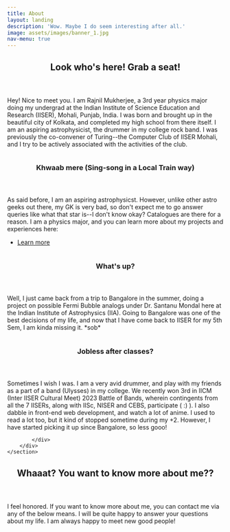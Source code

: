 ```yaml
---
title: About
layout: landing
description: 'Wow. Maybe I do seem interesting after all.'
image: assets/images/banner_1.jpg
nav-menu: true
---
```


<!-- Main -->
<div id="main">

<!-- One -->
<section id="one">
	<div class="inner">
		<header class="major">
			<h2>Look who's here! Grab a seat!</h2>
		</header>
		<p>Hey! Nice to meet you. I am Rajnil Mukherjee, a 3rd year physics major doing my undergrad at the Indian Institute of Science Education and Research (IISER), Mohali, Punjab, India. I was born and brought up in the beautiful city of Kolkata, and completed my high school from there itself. I am an aspiring astrophysicist, the drummer in my college rock band. I was previously the co-convener of Turing--the Computer Club of IISER Mohali, and I try to be actively associated with the activities of the club. </p>
	</div>
</section>

<!-- Two -->
<section id="two" class="spotlights">
	<section>
		<a href="#" class="image">
			<img src="{% link assets/images/about_5.jpg %}" alt="" data-position="center center" />
		</a>
		<div class="content">
			<div class="inner">
				<header class="major">
					<h3>Khwaab mere (Sing-song in a Local Train way)</h3>
				</header>
				<p>As said before, I am an aspiring astrophysicst. However, unlike other astro geeks out there, my GK is very bad, so don't expect me to go answer queries like what that star is--I don't know okay? Catalogues are there for a reason. I am a physics major, and you can learn more about my projects and experiences here:</p>
				<ul class="actions">
					<li><a href="Research and Experience.html" class="button">Learn more</a></li>
				</ul>
			</div>
		</div>
	</section>
	<section>
		<a href="#" class="image">
			<img src="{% link assets/images/about_4.jpg %}" alt="" data-position="top center" />
		</a>
		<div class="content">
			<div class="inner">
				<header class="major">
					<h3>What's up?</h3>
				</header>
				<p>Well, I just came back from a trip to Bangalore in the summer, doing a project on possible Fermi Bubble analogs under Dr. Santanu Mondal here at the Indian Institute of Astrophysics (IIA). Going to Bangalore was one of the best decisions of my life, and now that I have come back to IISER for my 5th Sem, I am kinda missing it. *sob* </p>
			</div>
		</div>
	</section>
	<section>
		<a href="#" class="image">
			<img src="{% link assets/images/about_3.jpg %}" alt="" data-position="25% 25%" />
		</a>
		<div class="content">
			<div class="inner">
				<header class="major">
					<h3>Jobless after classes?</h3>
				</header>
				<p>Sometimes I wish I was. I am a very avid drummer, and play with my friends as a part of a band (Ulysses) in my college. We recently won 3rd in IICM (Inter IISER Cultural Meet) 2023 Battle of Bands, wherein contingents from all the 7 IISERs, along with IISc, NISER and CEBS, participate ( :) ).  I also dabble in front-end web development, and watch a lot of anime. I used to read a lot too, but it kind of stopped sometime during my +2. However, I have started picking it up since Bangalore, so less gooo!  </p>
				
			</div>
		</div>
	</section>
</section>

<!-- Three -->
<section id="three">
	<div class="inner">
		<header class="major">
			<h2>Whaaat? You want to know more about me??</h2>
		</header>
		<p>I feel honored. If you want to know more about me, you can contact me via any of the below means. I will be quite happy to answer your questions about my life. I am always happy to meet new good people!</p>
	</div>
</section>

</div>
